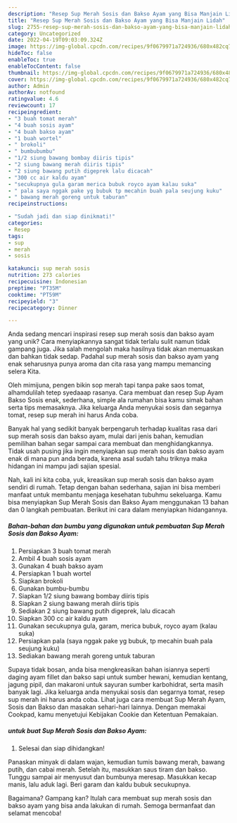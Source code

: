 ```yaml
---
description: "Resep Sup Merah Sosis dan Bakso Ayam yang Bisa Manjain Lidah"
title: "Resep Sup Merah Sosis dan Bakso Ayam yang Bisa Manjain Lidah"
slug: 2755-resep-sup-merah-sosis-dan-bakso-ayam-yang-bisa-manjain-lidah
category: Uncategorized
date: 2022-04-19T09:03:09.324Z
image: https://img-global.cpcdn.com/recipes/9f0679971a724936/680x482cq70/sup-merah-sosis-dan-bakso-ayam-foto-resep-utama.jpg
hideToc: false
enableToc: true
enableTocContent: false
thumbnail: https://img-global.cpcdn.com/recipes/9f0679971a724936/680x482cq70/sup-merah-sosis-dan-bakso-ayam-foto-resep-utama.jpg
cover: https://img-global.cpcdn.com/recipes/9f0679971a724936/680x482cq70/sup-merah-sosis-dan-bakso-ayam-foto-resep-utama.jpg
author: Admin
authorAv: notfound
ratingvalue: 4.6
reviewcount: 17
recipeingredient:
- "3 buah tomat merah"
- "4 buah sosis ayam"
- "4 buah bakso ayam"
- "1 buah wortel"
- " brokoli"
- " bumbubumbu"
- "1/2 siung bawang bombay diiris tipis"
- "2 siung bawang merah diiris tipis"
- "2 siung bawang putih digeprek lalu dicacah"
- "300 cc air kaldu ayam"
- "secukupnya gula garam merica bubuk royco ayam kalau suka"
- " pala saya nggak pake yg bubuk tp mecahin buah pala seujung kuku"
- " bawang merah goreng untuk taburan"
recipeinstructions:

- "Sudah jadi dan siap dinikmati!"
categories:
- Resep
tags:
- sup
- merah
- sosis

katakunci: sup merah sosis 
nutrition: 273 calories
recipecuisine: Indonesian
preptime: "PT35M"
cooktime: "PT59M"
recipeyield: "3"
recipecategory: Dinner

---
```





Anda sedang mencari inspirasi resep sup merah sosis dan bakso ayam yang unik? Cara menyiapkannya sangat tidak terlalu sulit namun tidak gampang juga. Jika salah mengolah maka hasilnya tidak akan memuaskan dan bahkan tidak sedap. Padahal sup merah sosis dan bakso ayam yang enak seharusnya punya aroma dan cita rasa yang mampu memancing selera Kita.





Oleh mimijuna, pengen bikin sop merah tapi tanpa pake saos tomat, alhamdulilah tetep syedaaap rasanya. Cara membuat dan resep Sup Ayam Bakso Sosis enak, sederhana, simple ala rumahan bisa kamu simak bahan serta tips memasaknya. Jika keluarga Anda menyukai sosis dan segarnya tomat, resep sup merah ini harus Anda coba.

Banyak hal yang sedikit banyak berpengaruh terhadap kualitas rasa dari sup merah sosis dan bakso ayam, mulai dari jenis bahan, kemudian pemilihan bahan segar sampai cara membuat dan menghidangkannya. Tidak usah pusing jika ingin menyiapkan sup merah sosis dan bakso ayam enak di mana pun anda berada, karena asal sudah tahu triknya maka hidangan ini mampu jadi sajian spesial.






Nah, kali ini kita coba, yuk, kreasikan sup merah sosis dan bakso ayam sendiri di rumah. Tetap dengan bahan sederhana, sajian ini bisa memberi manfaat untuk membantu menjaga kesehatan tubuhmu sekeluarga. Kamu bisa menyiapkan Sup Merah Sosis dan Bakso Ayam menggunakan 13 bahan dan 0 langkah pembuatan. Berikut ini cara dalam menyiapkan hidangannya.

<!--inarticleads1-->

##### Bahan-bahan dan bumbu yang digunakan untuk pembuatan Sup Merah Sosis dan Bakso Ayam:

1. Persiapkan 3 buah tomat merah
1. Ambil 4 buah sosis ayam
1. Gunakan 4 buah bakso ayam
1. Persiapkan 1 buah wortel
1. Siapkan  brokoli
1. Gunakan  bumbu-bumbu
1. Siapkan 1/2 siung bawang bombay diiris tipis
1. Siapkan 2 siung bawang merah diiris tipis
1. Sediakan 2 siung bawang putih digeprek, lalu dicacah
1. Siapkan 300 cc air kaldu ayam
1. Gunakan secukupnya gula, garam, merica bubuk, royco ayam (kalau suka)
1. Persiapkan  pala (saya nggak pake yg bubuk, tp mecahin buah pala seujung kuku)
1. Sediakan  bawang merah goreng untuk taburan


Supaya tidak bosan, anda bisa mengkreasikan bahan isiannya seperti daging ayam fillet dan bakso sapi untuk sumber hewani, kemudian kentang, jagung pipil, dan makaroni untuk sayuran sumber karbohidrat, serta masih banyak lagi. Jika keluarga anda menyukai sosis dan segarnya tomat, resep sup merah ini harus anda coba. Lihat juga cara membuat Sup Merah Ayam, Sosis dan Bakso dan masakan sehari-hari lainnya. Dengan memakai Cookpad, kamu menyetujui Kebijakan Cookie dan Ketentuan Pemakaian. 

<!--inarticleads2-->

#####  untuk buat Sup Merah Sosis dan Bakso Ayam:


1. Selesai dan siap dihidangkan!

Panaskan minyak di dalam wajan, kemudian tumis bawang merah, bawang putih, dan cabai merah. Setelah itu, masukkan saus tiram dan bakso. Tunggu sampai air menyusut dan bumbunya meresap. Masukkan kecap manis, lalu aduk lagi. Beri garam dan kaldu bubuk secukupnya. 

Bagaimana? Gampang kan? Itulah cara membuat sup merah sosis dan bakso ayam yang bisa anda lakukan di rumah. Semoga bermanfaat dan selamat mencoba!
